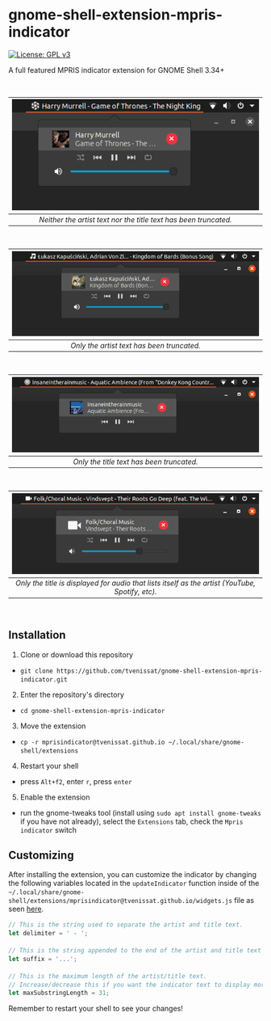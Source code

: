 # gnome-shell-extension-mpris-indicator
[![License: GPL v3](https://img.shields.io/badge/License-GPL%20v3-blue.svg)](https://www.gnu.org/licenses/gpl-3.0)

 A full featured MPRIS indicator extension for GNOME Shell 3.34+

<br/>

| ![Screenshot Neither Truncated](data/screenshot-neither-truncated.png) | 
|:--:| 
| *Neither the artist text nor the title text has been truncated.* |

<br/>

| ![Screenshot Artist Truncated](data/screenshot-artist-truncated.png) | 
|:--:| 
| *Only the artist text has been truncated.* |

<br/>

| ![Screenshot Title Truncated](data/screenshot-title-truncated.png) | 
|:--:| 
| *Only the title text has been truncated.* |

<br/>

| ![Screenshot YouTube Title Only](data/screenshot-youtube-title-only.png) | 
|:--:| 
| *Only the title is displayed for audio that lists itself as the artist (YouTube, Spotify, etc).* |

<br/>

## Installation
1. Clone or download this repository
  * `git clone https://github.com/tvenissat/gnome-shell-extension-mpris-indicator.git`
2. Enter the repository's directory
  * `cd gnome-shell-extension-mpris-indicator`
3. Move the extension
  * `cp -r mprisindicator@tvenissat.github.io ~/.local/share/gnome-shell/extensions`
4. Restart your shell
  * press `Alt+f2`, enter `r`, press `enter`
5. Enable the extension
  * run the gnome-tweaks tool (install using `sudo apt
   install gnome-tweaks` if you have not already), select the `Extensions` tab, 
   check the `Mpris indicator` switch

## Customizing
After installing the extension, you can customize the indicator by changing the
following variables located in the `updateIndicator`
function inside of the
`~/.local/share/gnome-shell/extensions/mprisindicator@tvenissat.github.io/widgets.js`
file as seen
[here]().

``` javascript
// This is the string used to separate the artist and title text.
let delimiter = ' - ';

// This is the string appended to the end of the artist and title text when they are truncated.
let suffix = '...';

// This is the maximum length of the artist/title text.
// Increase/decrease this if you want the indicator text to display more/less characters.
let maxSubstringLength = 31;
```

Remember to restart your shell to see your changes!

